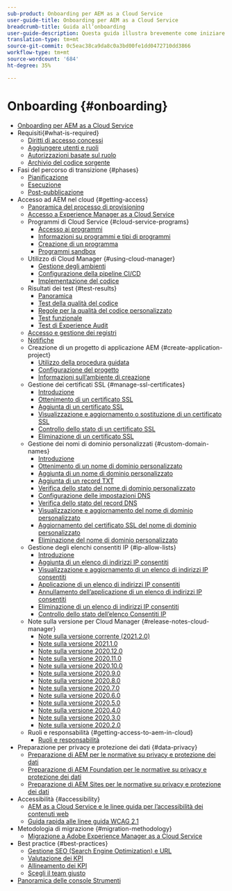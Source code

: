 ```yaml
---
sub-product: Onboarding per AEM as a Cloud Service
user-guide-title: Onboarding per AEM as a Cloud Service
breadcrumb-title: Guida all’onboarding
user-guide-description: Questa guida illustra brevemente come iniziare a usare Experience Manager as a Cloud Service, spiega come accedere e include informazioni importanti sulla protezione dei dati.
translation-type: tm+mt
source-git-commit: 0c5eac38ca9da8c0a3bd00fe1dd0472710dd3866
workflow-type: tm+mt
source-wordcount: '684'
ht-degree: 35%

---
```



# Onboarding {#onboarding}

+ [Onboarding per AEM as a Cloud Service](/help/onboarding/home.md)
+ Requisiti{#what-is-required}
   + [Diritti di accesso concessi](what-is-required/access-rights-granted.md)
   + [Aggiungere utenti e ruoli](what-is-required/add-users-roles.md)
   + [Autorizzazioni basate sul ruolo](what-is-required/role-based-permissions.md)
   + [Archivio del codice sorgente](what-is-required/source-code-repository.md)
+ Fasi del percorso di transizione {#phases}
   + [Pianificazione](https://experienceleague.adobe.com/docs/experience-manager-cloud-service/moving/phases/planning.html)
   + [Esecuzione](https://experienceleague.adobe.com/docs/experience-manager-cloud-service/moving/phases/execution.html)
   + [Post-pubblicazione](https://experienceleague.adobe.com/docs/experience-manager-cloud-service/moving/phases/post-go-live.html)
+ Accesso ad AEM nel cloud {#getting-access}
   + [Panoramica del processo di provisioning](getting-access-to-aem-in-cloud/provisioning-process-overview.md)
   + [Accesso a Experience Manager as a Cloud Service](getting-access-to-aem-in-cloud/navigation.md)
   + Programmi di Cloud Service {#cloud-service-programs}
      + [Accesso ai programmi](getting-access-to-aem-in-cloud/first-time-login.md)
      + [Informazioni su programmi e tipi di programmi](getting-access-to-aem-in-cloud/understand-program-types.md)
      + [Creazione di un programma](getting-access-to-aem-in-cloud/creating-a-program.md)
      + [Programmi sandbox](getting-access-to-aem-in-cloud/sandbox-programs.md)
   + Utilizzo di Cloud Manager {#using-cloud-manager}
      + [Gestione degli ambienti](https://experienceleague.adobe.com/docs/experience-manager-cloud-service/implementing/using-cloud-manager/manage-environments.html)
      + [Configurazione della pipeline CI/CD](https://experienceleague.adobe.com/docs/experience-manager-cloud-service/implementing/using-cloud-manager/configure-pipeline.html)
      + [Implementazione del codice](https://experienceleague.adobe.com/docs/experience-manager-cloud-service/implementing/using-cloud-manager/deploy-code.html)
   + Risultati dei test {#test-results}
      + [Panoramica](https://experienceleague.adobe.com/docs/experience-manager-cloud-service/implementing/using-cloud-manager/test-results/overview-test-results.html)
      + [Test della qualità del codice](https://experienceleague.adobe.com/docs/experience-manager-cloud-service/implementing/using-cloud-manager/test-results/code-quality-testing.html)
      + [Regole per la qualità del codice personalizzato](https://experienceleague.adobe.com/docs/experience-manager-cloud-service/implementing/using-cloud-manager/test-results/custom-code-quality-rules.html)
      + [Test funzionale](https://experienceleague.adobe.com/docs/experience-manager-cloud-service/implementing/using-cloud-manager/test-results/functional-testing.html)
      + [Test di Experience Audit](https://experienceleague.adobe.com/docs/experience-manager-cloud-service/implementing/using-cloud-manager/test-results/experience-audit-testing.html)
   + [Accesso e gestione dei registri](https://experienceleague.adobe.com/docs/experience-manager-cloud-service/implementing/using-cloud-manager/manage-logs.html)
   + [Notifiche](https://experienceleague.adobe.com/docs/experience-manager-cloud-service/implementing/using-cloud-manager/notifications.html)
   + Creazione di un progetto di applicazione AEM {#create-application-project}
      + [Utilizzo della procedura guidata](getting-access-to-aem-in-cloud/using-the-wizard.md)
      + [Configurazione del progetto](getting-access-to-aem-in-cloud/setting-up-project.md)
      + [Informazioni sull’ambiente di creazione](getting-access-to-aem-in-cloud/build-environment-details.md)
   + Gestione dei certificati SSL {#manage-ssl-certificates}
      + [Introduzione](https://experienceleague.adobe.com/docs/experience-manager-cloud-service/implementing/using-cloud-manager/manage-ssl-certificates/introduction.html)
      + [Ottenimento di un certificato SSL](https://experienceleague.adobe.com/docs/experience-manager-cloud-service/implementing/using-cloud-manager/manage-ssl-certificates/get-ssl-certificate.html)
      + [Aggiunta di un certificato SSL](https://experienceleague.adobe.com/docs/experience-manager-cloud-service/implementing/using-cloud-manager/manage-ssl-certificates/add-ssl-certificate.html)
      + [Visualizzazione e aggiornamento o sostituzione di un certificato SSL](https://experienceleague.adobe.com/docs/experience-manager-cloud-service/implementing/using-cloud-manager/manage-ssl-certificates/view-update-replace-ssl-certificate.html)
      + [Controllo dello stato di un certificato SSL](https://experienceleague.adobe.com/docs/experience-manager-cloud-service/implementing/using-cloud-manager/manage-ssl-certificates/check-status-ssl-certificate.html)
      + [Eliminazione di un certificato SSL](https://experienceleague.adobe.com/docs/experience-manager-cloud-service/implementing/using-cloud-manager/manage-ssl-certificates/delete-ssl-certificate.html)
   + Gestione dei nomi di dominio personalizzati {#custom-domain-names}
      + [Introduzione](https://experienceleague.adobe.com/docs/experience-manager-cloud-service/implementing/using-cloud-manager/custom-domain-names/introduction.html)
      + [Ottenimento di un nome di dominio personalizzato](https://experienceleague.adobe.com/docs/experience-manager-cloud-service/implementing/using-cloud-manager/custom-domain-names/get-custom-domain-name.html)
      + [Aggiunta di un nome di dominio personalizzato](https://experienceleague.adobe.com/docs/experience-manager-cloud-service/implementing/using-cloud-manager/custom-domain-names/add-custom-domain-name.html)
      + [Aggiunta di un record TXT](https://experienceleague.adobe.com/docs/experience-manager-cloud-service/implementing/using-cloud-manager/custom-domain-names/add-text-record.html)
      + [Verifica dello stato del nome di dominio personalizzato](https://experienceleague.adobe.com/docs/experience-manager-cloud-service/implementing/using-cloud-manager/custom-domain-names/check-domain-name-status.html)
      + [Configurazione delle impostazioni DNS](https://experienceleague.adobe.com/docs/experience-manager-cloud-service/implementing/using-cloud-manager/custom-domain-names/configure-dns-settings.html)
      + [Verifica dello stato del record DNS](https://experienceleague.adobe.com/docs/experience-manager-cloud-service/implementing/using-cloud-manager/custom-domain-names/check-dns-record-status.html)
      + [Visualizzazione e aggiornamento del nome di dominio personalizzato](https://experienceleague.adobe.com/docs/experience-manager-cloud-service/implementing/using-cloud-manager/custom-domain-names/view-update-replace-custom-domain-name.html)
      + [Aggiornamento del certificato SSL del nome di dominio personalizzato](https://experienceleague.adobe.com/docs/experience-manager-cloud-service/implementing/using-cloud-manager/custom-domain-names/update-cdn-ssl-certificate.html)
      + [Eliminazione del nome di dominio personalizzato](https://experienceleague.adobe.com/docs/experience-manager-cloud-service/implementing/using-cloud-manager/custom-domain-names/delete-custom-domain-name.html)
   + Gestione degli elenchi consentiti IP {#ip-allow-lists}
      + [Introduzione](https://experienceleague.adobe.com/docs/experience-manager-cloud-service/implementing/using-cloud-manager/ip-allow-lists/introduction.html)
      + [Aggiunta di un elenco di indirizzi IP consentiti](https://experienceleague.adobe.com/docs/experience-manager-cloud-service/implementing/using-cloud-manager/ip-allow-lists/add-ip-allow-lists.html)
      + [Visualizzazione e aggiornamento di un elenco di indirizzi IP consentiti](https://experienceleague.adobe.com/docs/experience-manager-cloud-service/implementing/using-cloud-manager/ip-allow-lists/view-update-ip-allow-list.html)
      + [Applicazione di un elenco di indirizzi IP consentiti](https://experienceleague.adobe.com/docs/experience-manager-cloud-service/implementing/using-cloud-manager/ip-allow-lists/apply-allow-list.html)
      + [Annullamento dell’applicazione di un elenco di indirizzi IP consentiti](https://experienceleague.adobe.com/docs/experience-manager-cloud-service/implementing/using-cloud-manager/ip-allow-lists/unapply-ip-allow-list.html)
      + [Eliminazione di un elenco di indirizzi IP consentiti](https://experienceleague.adobe.com/docs/experience-manager-cloud-service/implementing/using-cloud-manager/ip-allow-lists/delete-ip-allow-list.html)
      + [Controllo dello stato dell’elenco Consentiti IP](https://experienceleague.adobe.com/docs/experience-manager-cloud-service/implementing/using-cloud-manager/ip-allow-lists/check-ip-allow-list-status.html)
   + Note sulla versione per Cloud Manager {#release-notes-cloud-manager}
      + [Note sulla versione corrente (2021.2.0)](/help/onboarding/release-notes-cloud-manager/release-notes-cm-current.md)
      + [Note sulla versione 2021.1.0](/help/onboarding/release-notes-cloud-manager/release-notes-cm-2021-1-0.md)
      + [Note sulla versione 2020.12.0](/help/onboarding/release-notes-cloud-manager/release-notes-cm-2020-12-0.md)
      + [Note sulla versione 2020.11.0](/help/onboarding/release-notes-cloud-manager/release-notes-cm-2020-11-0.md)
      + [Note sulla versione 2020.10.0](/help/onboarding/release-notes-cloud-manager/release-notes-cm-2020-10-0.md)
      + [Note sulla versione 2020.9.0](/help/onboarding/release-notes-cloud-manager/release-notes-cm-2020-9-0.md)
      + [Note sulla versione 2020.8.0](/help/onboarding/release-notes-cloud-manager/release-notes-cm-2020-8-0.md)
      + [Note sulla versione 2020.7.0](/help/onboarding/release-notes-cloud-manager/release-notes-cm-2020-7-0.md)
      + [Note sulla versione 2020.6.0](/help/onboarding/release-notes-cloud-manager/release-notes-cm-2020-6-0.md)
      + [Note sulla versione 2020.5.0](/help/onboarding/release-notes-cloud-manager/release-notes-cm-2020-5-0.md)
      + [Note sulla versione 2020.4.0](/help/onboarding/release-notes-cloud-manager/release-notes-cm-2020-4-0.md)
      + [Note sulla versione 2020.3.0](/help/onboarding/release-notes-cloud-manager/release-notes-cm-2020-3-0.md)
      + [Note sulla versione 2020.2.0](/help/onboarding/release-notes-cloud-manager/release-notes-cm-2020-2-0.md)
   + Ruoli e responsabilità {#getting-access-to-aem-in-cloud}
      + [Ruoli e responsabilità](getting-access-to-aem-in-cloud/roles-responsibilities.md)
+ Preparazione per privacy e protezione dei dati {#data-privacy}
   + [Preparazione di AEM per le normative su privacy e protezione dei dati](data-privacy-and-protection-readiness/aem-readiness.md)
   + [Preparazione di AEM Foundation per le normative su privacy e protezione dei dati](data-privacy-and-protection-readiness/foundation-readiness.md)
   + [Preparazione di AEM Sites per le normative su privacy e protezione dei dati](data-privacy-and-protection-readiness/sites-readiness.md)
+ Accessibilità {#accessibility}
   + [AEM as a Cloud Service e le linee guida per l’accessibilità dei contenuti web](accessibility/web-accessibility.md)
   + [Guida rapida alle linee guida WCAG 2.1](accessibility/quick-guide-wcag.md)
+ Metodologia di migrazione {#migration-methodology}
   + [Migrazione a Adobe Experience Manager as a Cloud Service](migration-methodology/getting-started.md)
+ Best practice   {#best-practices}
   + [Gestione SEO (Search Engine Optimization) e URL](best-practices/seo-and-url-management.md)
   + [Valutazione dei KPI](best-practices/assessing-kpis.md)
   + [Allineamento dei KPI](best-practices/aligning-kpis.md)
   + [Scegli il team giusto](best-practices/choose-right-team.md)
+ [Panoramica delle console Strumenti](tools-consoles.md)
